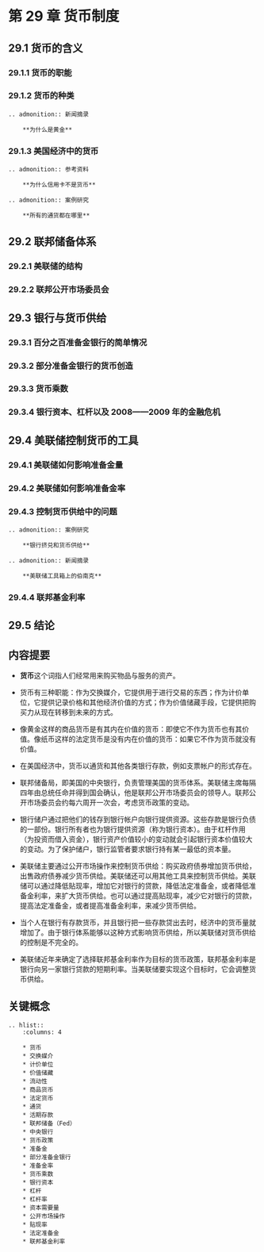 # 第 29 章 货币制度

## 29.1 货币的含义

### 29.1.1 货币的职能

### 29.1.2 货币的种类

```eval_rst
.. admonition:: 新闻摘录

    **为什么是黄金**
```

### 29.1.3 美国经济中的货币

```eval_rst
.. admonition:: 参考资料

    **为什么信用卡不是货币**
```

```eval_rst
.. admonition:: 案例研究

    **所有的通货都在哪里**
```

## 29.2 联邦储备体系

### 29.2.1 美联储的结构

### 29.2.2 联邦公开市场委员会

## 29.3 银行与货币供给

### 29.3.1 百分之百准备金银行的简单情况

### 29.3.2 部分准备金银行的货币创造

### 29.3.3 货币乘数

### 29.3.4 银行资本、杠杆以及 2008——2009 年的金融危机

## 29.4 美联储控制货币的工具

### 29.4.1 美联储如何影响准备金量

### 29.4.2 美联储如何影响准备金率

### 29.4.3 控制货币供给中的问题

```eval_rst
.. admonition:: 案例研究

    **银行挤兑和货币供给**
```

```eval_rst
.. admonition:: 新闻摘录

    **美联储工具箱上的伯南克**
```

### 29.4.4 联邦基金利率

## 29.5 结论

## 内容提要

- **货币**这个词指人们经常用来购买物品与服务的资产。

- 货币有三种职能：作为交换媒介，它提供用于进行交易的东西；作为计价单位，它提供记录价格和其他经济价值的方式；作为价值储藏手段，它提供把购买力从现在转移到未来的方式。

- 像黄金这样的商品货币是有其内在价值的货币：即使它不作为货币也有其价值。像纸币这样的法定货币是没有内在价值的货币：如果它不作为货币就没有价值。

- 在美国经济中，货币以通货和其他各类银行存款，例如支票帐户的形式存在。

- 联邦储备局，即美国的中央银行，负责管理美国的货币体系。美联储主席每隔四年由总统任命并得到国会确认，他是联邦公开市场委员会的领导人。联邦公开市场委员会约每六周开一次会，考虑货币政策的变动。

- 银行储户通过把他们的钱存到银行帐户向银行提供资源。这些存款是银行负债的一部份。银行所有者也为银行提供资源（称为银行资本）。由于杠杆作用（为投资而借入资金），银行资产价值较小的变动就会引起银行资本价值较大的变动。为了保护储户，银行监管者要求银行持有某一最低的资本量。

- 美联储主要通过公开市场操作来控制货币供给：购买政府债券增加货币供给，出售政府债券减少货币供给。美联储还可以用其他工具来控制货币供给。美联储可以通过降低贴现率，增加它对银行的贷款，降低法定准备金，或者降低准备金利率，来扩大货币供给。也可以通过提高贴现率，减少它对银行的贷款，提高法定准备金，或者提高准备金利率，来减少货币供给。

- 当个人在银行有存款货币，并且银行把一些存款贷出去时，经济中的货币量就增加了。由于银行体系能够以这种方式影响货币供给，所以美联储对货币供给的控制是不完全的。

- 美联储近年来确定了选择联邦基金利率作为目标的货币政策，联邦基金利率是银行向另一家银行贷款的短期利率。当美联储要实现这个目标时，它会调整货币供给。

## 关键概念

```eval_rst
.. hlist::
    :columns: 4

    * 货币
    * 交换媒介
    * 计价单位
    * 价值储藏
    * 流动性
    * 商品货币
    * 法定货币
    * 通货
    * 活期存款
    * 联邦储备（Fed）
    * 中央银行
    * 货币政策
    * 准备金
    * 部分准备金银行
    * 准备金率
    * 货币乘数
    * 银行资本
    * 杠杆
    * 杠杆率
    * 资本需要量
    * 公开市场操作
    * 贴现率
    * 法定准备金
    * 联邦基金利率
